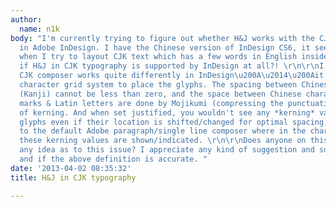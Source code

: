 ```yaml
---
author:
  name: n1k
body: "I'm currently trying to figure out whether H&J works with the CJK composer
  in Adobe InDesign. I have the Chinese version of InDesign CS6, it seems quite problematic
  when I try to layout CJK text which has a few words in English inside; wondering
  if H&J in CJK typography is supported by InDesign at all?! \r\n\r\nI understand
  CJK composer works quite differently in InDesign\u200A\u2014\u200Ait uses the monospaced
  character grid system to place the glyphs. The spacing between Chinese characters
  (Kanji) cannot be less than zero, and the space between Chinese characters and punctuation
  marks & Latin letters are done by Mojikumi (compressing the punctuation marks) instead
  of kerning. And when set justified, you wouldn't see any *kerning* value of specific
  glyphs even if their location is shifted/changed for optimal spacing, as opposed
  to the default Adobe paragraph/single line composer where in the character panel
  these kerning values are shown/indicated. \r\n\r\nDoes anyone on this forum have
  any idea as to this issue? I appreciate any kind of suggestion and sources of information;
  and if the above definition is accurate. "
date: '2013-04-02 08:35:32'
title: H&J in CJK typography

---
```


